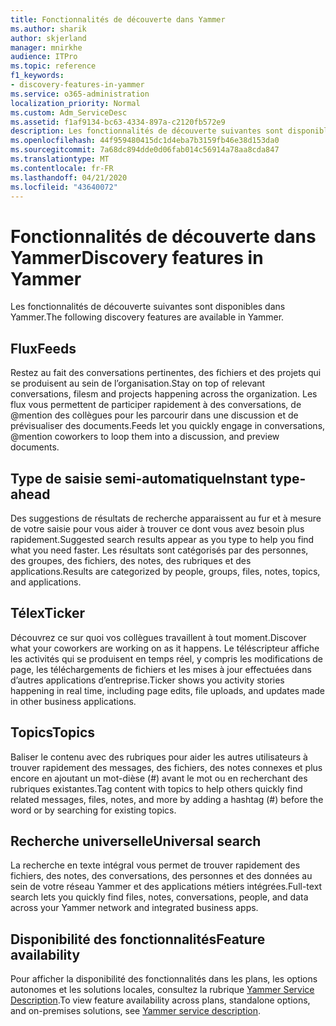 ```yaml
---
title: Fonctionnalités de découverte dans Yammer
ms.author: sharik
author: skjerland
manager: mnirkhe
audience: ITPro
ms.topic: reference
f1_keywords:
- discovery-features-in-yammer
ms.service: o365-administration
localization_priority: Normal
ms.custom: Adm_ServiceDesc
ms.assetid: f1af9134-bc63-4334-897a-c2120fb572e9
description: Les fonctionnalités de découverte suivantes sont disponibles dans Yammer.
ms.openlocfilehash: 44f959480415dc1d4eba7b3159fb46e38d153da0
ms.sourcegitcommit: 7a68dc894dde0d06fab014c56914a78aa8cda847
ms.translationtype: MT
ms.contentlocale: fr-FR
ms.lasthandoff: 04/21/2020
ms.locfileid: "43640072"
---
```

# <a name="discovery-features-in-yammer"></a><span data-ttu-id="1a34c-103">Fonctionnalités de découverte dans Yammer</span><span class="sxs-lookup"><span data-stu-id="1a34c-103">Discovery features in Yammer</span></span>

<span data-ttu-id="1a34c-104">Les fonctionnalités de découverte suivantes sont disponibles dans Yammer.</span><span class="sxs-lookup"><span data-stu-id="1a34c-104">The following discovery features are available in Yammer.</span></span>
  
## <a name="feeds"></a><span data-ttu-id="1a34c-105">Flux</span><span class="sxs-lookup"><span data-stu-id="1a34c-105">Feeds</span></span>

<span data-ttu-id="1a34c-106">Restez au fait des conversations pertinentes, des fichiers et des projets qui se produisent au sein de l’organisation.</span><span class="sxs-lookup"><span data-stu-id="1a34c-106">Stay on top of relevant conversations, filesm and projects happening across the organization.</span></span> <span data-ttu-id="1a34c-107">Les flux vous permettent de participer rapidement à des conversations, de @mention des collègues pour les parcourir dans une discussion et de prévisualiser des documents.</span><span class="sxs-lookup"><span data-stu-id="1a34c-107">Feeds let you quickly engage in conversations, @mention coworkers to loop them into a discussion, and preview documents.</span></span>

## <a name="instant-type-ahead"></a><span data-ttu-id="1a34c-108">Type de saisie semi-automatique</span><span class="sxs-lookup"><span data-stu-id="1a34c-108">Instant type-ahead</span></span>

<span data-ttu-id="1a34c-109">Des suggestions de résultats de recherche apparaissent au fur et à mesure de votre saisie pour vous aider à trouver ce dont vous avez besoin plus rapidement.</span><span class="sxs-lookup"><span data-stu-id="1a34c-109">Suggested search results appear as you type to help you find what you need faster.</span></span> <span data-ttu-id="1a34c-110">Les résultats sont catégorisés par des personnes, des groupes, des fichiers, des notes, des rubriques et des applications.</span><span class="sxs-lookup"><span data-stu-id="1a34c-110">Results are categorized by people, groups, files, notes, topics, and applications.</span></span>
    
## <a name="ticker"></a><span data-ttu-id="1a34c-111">Télex</span><span class="sxs-lookup"><span data-stu-id="1a34c-111">Ticker</span></span>

<span data-ttu-id="1a34c-112">Découvrez ce sur quoi vos collègues travaillent à tout moment.</span><span class="sxs-lookup"><span data-stu-id="1a34c-112">Discover what your coworkers are working on as it happens.</span></span> <span data-ttu-id="1a34c-113">Le téléscripteur affiche les activités qui se produisent en temps réel, y compris les modifications de page, les téléchargements de fichiers et les mises à jour effectuées dans d’autres applications d’entreprise.</span><span class="sxs-lookup"><span data-stu-id="1a34c-113">Ticker shows you activity stories happening in real time, including page edits, file uploads, and updates made in other business applications.</span></span>
  
## <a name="topics"></a><span data-ttu-id="1a34c-114">Topics</span><span class="sxs-lookup"><span data-stu-id="1a34c-114">Topics</span></span>

<span data-ttu-id="1a34c-115">Baliser le contenu avec des rubriques pour aider les autres utilisateurs à trouver rapidement des messages, des fichiers, des notes connexes et plus encore en ajoutant un mot-dièse (#) avant le mot ou en recherchant des rubriques existantes.</span><span class="sxs-lookup"><span data-stu-id="1a34c-115">Tag content with topics to help others quickly find related messages, files, notes, and more by adding a hashtag (#) before the word or by searching for existing topics.</span></span>
  
## <a name="universal-search"></a><span data-ttu-id="1a34c-116">Recherche universelle</span><span class="sxs-lookup"><span data-stu-id="1a34c-116">Universal search</span></span>

<span data-ttu-id="1a34c-117">La recherche en texte intégral vous permet de trouver rapidement des fichiers, des notes, des conversations, des personnes et des données au sein de votre réseau Yammer et des applications métiers intégrées.</span><span class="sxs-lookup"><span data-stu-id="1a34c-117">Full-text search lets you quickly find files, notes, conversations, people, and data across your Yammer network and integrated business apps.</span></span>
  
## <a name="feature-availability"></a><span data-ttu-id="1a34c-118">Disponibilité des fonctionnalités</span><span class="sxs-lookup"><span data-stu-id="1a34c-118">Feature availability</span></span>

<span data-ttu-id="1a34c-119">Pour afficher la disponibilité des fonctionnalités dans les plans, les options autonomes et les solutions locales, consultez la rubrique [Yammer Service Description](yammer-service-description.md).</span><span class="sxs-lookup"><span data-stu-id="1a34c-119">To view feature availability across plans, standalone options, and on-premises solutions, see [Yammer service description](yammer-service-description.md).</span></span>
  
  
